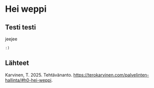 # Hei weppi

## Testi testi

jeejee

    :)

## Lähteet
Karvinen, T. 2025. Tehtävänanto. https://terokarvinen.com/palvelinten-hallinta/#h0-hei-weppi.
